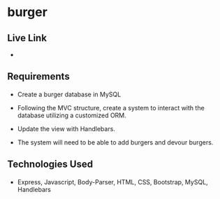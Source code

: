 # burger

## Live Link

- 

## Requirements
####

- Create a burger database in MySQL

- Following the MVC structure, create a system to interact with the database utilizing a customized ORM.

- Update the view with Handlebars.

- The system will need to be able to add burgers and devour burgers.

## Technologies Used
####

- Express, Javascript, Body-Parser, HTML, CSS, Bootstrap, MySQL, Handlebars